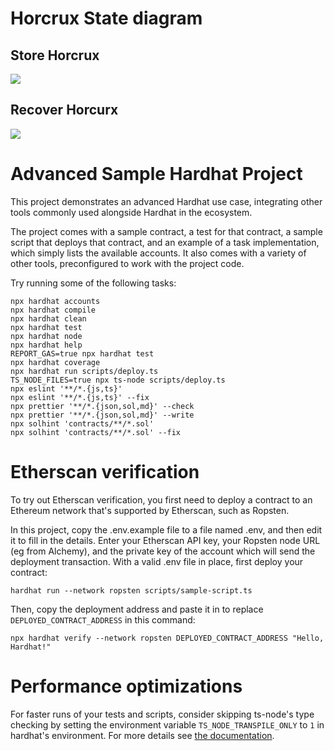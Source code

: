 # Horcrux State diagram

## Store Horcrux 
[![](https://mermaid.ink/img/pako:eNqdV1lv4zYQ_iuCFgs4hePqPvywQJ0D-xAkRRO0C6z3gZJGNmtK8lJUEjfIfy91xSJ12C0DOCLn--bicCi9qWEWgbpUc4YYXGO0oSi5fDbWqcLH919-KJeXX5QiB5qiBH7dozx_yWikiPJtRkNavNaLzaQSfHv4o17sayjFq_ul8vj1t9lFDVrdV6u_P_y1VHRN05Jc-aLssxf-q5czAcV59ZzDxQX-0C7M8i26-FitZpXoa-3jIqTAw54tFosLkfvhOH-oFhL8Cm3Y9fOonhpUJXQIoLwp0qgJVUJDREiEGKrzmrOMwvcdHH50IOW0klL4WWAKHXq7Ukv_hpApy0oJ2oCSFDlTAlAg2bPDCGnI4HGtgpR7Xgvr3_f631CgJfyGbZ--qXM1AZogHPFKeysJa5VtIYG1uuSPEcSoIGytzjuiPxHFKCCQl5i3xqIaoHC3oVmRRjX1ZYsZNMRSvqc4QfRwlZGM1ohPN1c3V7e3HUwOYZZGEirmI-pqYkAZFkHbnMw8bV4W4-e54jsLw7Vszfc00_980XdixcscqMQ3LK7AKfneKP_DwUENzocCc2EbvqXrrmO5goLW90G-d9qBJoAneGXdHOmmbmrakKMykh9ezdAHPJKAdBPM_IWtNUPnWR2ddR0kOIWuPbMagj3RIVHKKzFd7TbTBXIE9GojqPKqN2LfdLXrVU9sNGLEh2AdUZq9bAFFkxHEWcpuUYLJoUas1zwqCkERboEpvBny-Vx5BhqhFM2V8rQQif6I_2lOmO7sX7vpQwGQlXSUPoFX_nVgKb8aJtJUiatQxxIREt5zgE5kskV01fQS1vSHO5zupjcdMwLjuw7RBu7OixyFvOl1naqOru0vHMPRHc8wLHOu8KnrOrbpmLrhlefJXfia7jua61mmcJ5qdeOZrOTS0QgI91LG3Il1v6Fw6NYt3qSIjCeglj9NHo26NLJX7u1kE_3ADTa5_52pSu2JTJAs25-ApBmDnmf9wqpgYqC8QG0USZjTW4OfEcNZ2rfpOM4wUjJrlX9CD_pZQBrCfZEEgkb5xuPNqq-P91U00zWjvKv4j2Hbc0VbWL5QlIQ9DnFPGDCOibKEy4ChfNeP3zatOAhlmBi8h3wtiiRMmfM7vNmyCdda3BmQa0R3E1vYwh4KluMIzkBeERzuyhcU8d4zdceUNxyezktNBywmKIhDN447yA3F3duDlHmSmkGUpQOqJpGyhxIupJj1o4hjjw8ZJlYjCJubReggNTIRUTWBiS0AfoFSKUW2bfAhg-Re10OFhH-PlKixV5wYE_J02IM21ghbgD52xbUA49gfTc06_RbZ8swjTzeOvNGXv5ZndXiuc749-8i7_A_mnM4b5vnG3I6TnjdqraTxD413_iFR7Pn3EdxEmF-H6jJGJIe5igqWPR7SUF0yWkALaj5nG9T7v0oEUdI)](https://mermaid-js.github.io/mermaid-live-editor/edit/#pako:eNqdV1lv4zYQ_iuCFgs4hePqPvywQJ0D-xAkRRO0C6z3gZJGNmtK8lJUEjfIfy91xSJ12C0DOCLn--bicCi9qWEWgbpUc4YYXGO0oSi5fDbWqcLH919-KJeXX5QiB5qiBH7dozx_yWikiPJtRkNavNaLzaQSfHv4o17sayjFq_ul8vj1t9lFDVrdV6u_P_y1VHRN05Jc-aLssxf-q5czAcV59ZzDxQX-0C7M8i26-FitZpXoa-3jIqTAw54tFosLkfvhOH-oFhL8Cm3Y9fOonhpUJXQIoLwp0qgJVUJDREiEGKrzmrOMwvcdHH50IOW0klL4WWAKHXq7Ukv_hpApy0oJ2oCSFDlTAlAg2bPDCGnI4HGtgpR7Xgvr3_f631CgJfyGbZ--qXM1AZogHPFKeysJa5VtIYG1uuSPEcSoIGytzjuiPxHFKCCQl5i3xqIaoHC3oVmRRjX1ZYsZNMRSvqc4QfRwlZGM1ohPN1c3V7e3HUwOYZZGEirmI-pqYkAZFkHbnMw8bV4W4-e54jsLw7Vszfc00_980XdixcscqMQ3LK7AKfneKP_DwUENzocCc2EbvqXrrmO5goLW90G-d9qBJoAneGXdHOmmbmrakKMykh9ezdAHPJKAdBPM_IWtNUPnWR2ddR0kOIWuPbMagj3RIVHKKzFd7TbTBXIE9GojqPKqN2LfdLXrVU9sNGLEh2AdUZq9bAFFkxHEWcpuUYLJoUas1zwqCkERboEpvBny-Vx5BhqhFM2V8rQQif6I_2lOmO7sX7vpQwGQlXSUPoFX_nVgKb8aJtJUiatQxxIREt5zgE5kskV01fQS1vSHO5zupjcdMwLjuw7RBu7OixyFvOl1naqOru0vHMPRHc8wLHOu8KnrOrbpmLrhlefJXfia7jua61mmcJ5qdeOZrOTS0QgI91LG3Il1v6Fw6NYt3qSIjCeglj9NHo26NLJX7u1kE_3ADTa5_52pSu2JTJAs25-ApBmDnmf9wqpgYqC8QG0USZjTW4OfEcNZ2rfpOM4wUjJrlX9CD_pZQBrCfZEEgkb5xuPNqq-P91U00zWjvKv4j2Hbc0VbWL5QlIQ9DnFPGDCOibKEy4ChfNeP3zatOAhlmBi8h3wtiiRMmfM7vNmyCdda3BmQa0R3E1vYwh4KluMIzkBeERzuyhcU8d4zdceUNxyezktNBywmKIhDN447yA3F3duDlHmSmkGUpQOqJpGyhxIupJj1o4hjjw8ZJlYjCJubReggNTIRUTWBiS0AfoFSKUW2bfAhg-Re10OFhH-PlKixV5wYE_J02IM21ghbgD52xbUA49gfTc06_RbZ8swjTzeOvNGXv5ZndXiuc749-8i7_A_mnM4b5vnG3I6TnjdqraTxD413_iFR7Pn3EdxEmF-H6jJGJIe5igqWPR7SUF0yWkALaj5nG9T7v0oEUdI)

## Recover Horcurx
[![](https://mermaid.ink/img/pako:eNqdl1lv4zYQgP8KocUCycJxdR9-WKBOstiHICmaoC2w3gdKomzClOhSUhI3yH_vUEcsUZbslgYMkfzm4HA4lN60iMdEW2h5gQtyQ_Fa4PTq2VxlCNqPLz_R1dVXVOZEZDglv-xwnr9wEaN6fjgu6eX9Aj1-__XisoaW99Xobw9_LpCh63qao69ox1_g35C9HvWdi0iUr3NBYkLSi_l83mgB8XGgRqolHAPQG1JaLSDbl8YwONwZzHgWkXa8Q8ueHM0LLvCa_Mg3-CdaIEFwjJ4xK0nDvrc-HfNGKkjpK4lrpHqsBv96-P3gnIwgqL9sZ-rRjMMSGUkKxJMDskA7QZ_l6rdkj2gOXR6XEagN9xW1vJ9BAC8b1dKO1LqpnZO-ajMtJSLFNIZceJPYSis2JCUrbQGPMUlwyYqVNutM_YEFxSEjuWTeatUrLcTRdi14mcW16MuGFqQRlPPgaYrF_pozLmri0-317fW3bx0mJxHPYoVKoMVdTQURBe1Dm5xd-PpMJtbnGQrcuenZjh74uhV8vhw6sYSUJUKRN21Q4Ep5f1T-w8GjGtwPBdbcMQPbMDzX9noKWt-PyvunHWgW8ERei26MDMuwdP2YoyoJB1E3jSMeKaBYhxfB3NGbZkBUR3tdBxnNSNeeVbWevb5D_VnIxGy5XU8nyAEY5EZYxdVopgPL02-Wg2mzmcbQetaxEPxlA4d6cgUJz4pvOKVsXxOrFaxKkLCMNqRAUNigP0PPRMQ4wzMkTwtTxB_pP80JM9zdazd8OCRsqRylT8SXvw6WQfGeCFM1XS11LBARK3PY-YlItkRXzSBgTX24o9l2etNpwcj4rpN4Te7OWzmOoAR3naqOrhPMXdM1XN80bWuGoOt5rmO5lmH68jx580A3Alf3fNvqnada3Xgkq3nlaIQMvFSZu37erwXZd_OWrjPMxgNQzz9NHo06NfgreDtZRD-4o0Xuf0eqUnsiEozz3QlEXmQDz4aJVWH9hUKCOjhWmNNbI-9HyrOhTdd1j5OKWVv-ejXo75LAa8J9mYY9jeqNB8VqqA_qKr4wdFPeVfBnOs4M6XM76CUlKx6PyZ4wYB4CZfcugwLn2-H6HctOwkjF-ov3caDHscLImN_R9aaYcK3lzkBusNhObGGLPZRFTmNyBnnNaLSVLyj9e88yXEvdcPJ0Xmg6cD9AYRJ5SdIh14J2bw8m46QUg5hnR1RNkqqHChcJWgxXkSQ-NBXrZyPpbS6P8V4pZH2iKgITW0DgAhVKiBzHhKZCaq0bUBGDbwtJjb3iJJSxp_2O6GOFsAWMsSuuBcxDfbR0-_RbZCtnHeQM8yA3-vLXytkdOc89355zkLv6D-bczhvm-ca8jpO-P2pNisFXzzt8SJS7GD5FbmMK16G2SDDLyUzDZcEf91mkLQpRkhZqPjgb6v1fMFk23A)](https://mermaid-js.github.io/mermaid-live-editor/edit/#pako:eNqdl1lv4zYQgP8KocUCycJxdR9-WKBOstiHICmaoC2w3gdKomzClOhSUhI3yH_vUEcsUZbslgYMkfzm4HA4lN60iMdEW2h5gQtyQ_Fa4PTq2VxlCNqPLz_R1dVXVOZEZDglv-xwnr9wEaN6fjgu6eX9Aj1-__XisoaW99Xobw9_LpCh63qao69ox1_g35C9HvWdi0iUr3NBYkLSi_l83mgB8XGgRqolHAPQG1JaLSDbl8YwONwZzHgWkXa8Q8ueHM0LLvCa_Mg3-CdaIEFwjJ4xK0nDvrc-HfNGKkjpK4lrpHqsBv96-P3gnIwgqL9sZ-rRjMMSGUkKxJMDskA7QZ_l6rdkj2gOXR6XEagN9xW1vJ9BAC8b1dKO1LqpnZO-ajMtJSLFNIZceJPYSis2JCUrbQGPMUlwyYqVNutM_YEFxSEjuWTeatUrLcTRdi14mcW16MuGFqQRlPPgaYrF_pozLmri0-317fW3bx0mJxHPYoVKoMVdTQURBe1Dm5xd-PpMJtbnGQrcuenZjh74uhV8vhw6sYSUJUKRN21Q4Ep5f1T-w8GjGtwPBdbcMQPbMDzX9noKWt-PyvunHWgW8ERei26MDMuwdP2YoyoJB1E3jSMeKaBYhxfB3NGbZkBUR3tdBxnNSNeeVbWevb5D_VnIxGy5XU8nyAEY5EZYxdVopgPL02-Wg2mzmcbQetaxEPxlA4d6cgUJz4pvOKVsXxOrFaxKkLCMNqRAUNigP0PPRMQ4wzMkTwtTxB_pP80JM9zdazd8OCRsqRylT8SXvw6WQfGeCFM1XS11LBARK3PY-YlItkRXzSBgTX24o9l2etNpwcj4rpN4Te7OWzmOoAR3naqOrhPMXdM1XN80bWuGoOt5rmO5lmH68jx580A3Alf3fNvqnada3Xgkq3nlaIQMvFSZu37erwXZd_OWrjPMxgNQzz9NHo06NfgreDtZRD-4o0Xuf0eqUnsiEozz3QlEXmQDz4aJVWH9hUKCOjhWmNNbI-9HyrOhTdd1j5OKWVv-ejXo75LAa8J9mYY9jeqNB8VqqA_qKr4wdFPeVfBnOs4M6XM76CUlKx6PyZ4wYB4CZfcugwLn2-H6HctOwkjF-ov3caDHscLImN_R9aaYcK3lzkBusNhObGGLPZRFTmNyBnnNaLSVLyj9e88yXEvdcPJ0Xmg6cD9AYRJ5SdIh14J2bw8m46QUg5hnR1RNkqqHChcJWgxXkSQ-NBXrZyPpbS6P8V4pZH2iKgITW0DgAhVKiBzHhKZCaq0bUBGDbwtJjb3iJJSxp_2O6GOFsAWMsSuuBcxDfbR0-_RbZCtnHeQM8yA3-vLXytkdOc89355zkLv6D-bczhvm-ca8jpO-P2pNisFXzzt8SJS7GD5FbmMK16G2SDDLyUzDZcEf91mkLQpRkhZqPjgb6v1fMFk23A)

# Advanced Sample Hardhat Project

This project demonstrates an advanced Hardhat use case, integrating other tools commonly used alongside Hardhat in the ecosystem.

The project comes with a sample contract, a test for that contract, a sample script that deploys that contract, and an example of a task implementation, which simply lists the available accounts. It also comes with a variety of other tools, preconfigured to work with the project code.

Try running some of the following tasks:

```shell
npx hardhat accounts
npx hardhat compile
npx hardhat clean
npx hardhat test
npx hardhat node
npx hardhat help
REPORT_GAS=true npx hardhat test
npx hardhat coverage
npx hardhat run scripts/deploy.ts
TS_NODE_FILES=true npx ts-node scripts/deploy.ts
npx eslint '**/*.{js,ts}'
npx eslint '**/*.{js,ts}' --fix
npx prettier '**/*.{json,sol,md}' --check
npx prettier '**/*.{json,sol,md}' --write
npx solhint 'contracts/**/*.sol'
npx solhint 'contracts/**/*.sol' --fix
```

# Etherscan verification

To try out Etherscan verification, you first need to deploy a contract to an Ethereum network that's supported by Etherscan, such as Ropsten.

In this project, copy the .env.example file to a file named .env, and then edit it to fill in the details. Enter your Etherscan API key, your Ropsten node URL (eg from Alchemy), and the private key of the account which will send the deployment transaction. With a valid .env file in place, first deploy your contract:

```shell
hardhat run --network ropsten scripts/sample-script.ts
```

Then, copy the deployment address and paste it in to replace `DEPLOYED_CONTRACT_ADDRESS` in this command:

```shell
npx hardhat verify --network ropsten DEPLOYED_CONTRACT_ADDRESS "Hello, Hardhat!"
```

# Performance optimizations

For faster runs of your tests and scripts, consider skipping ts-node's type checking by setting the environment variable `TS_NODE_TRANSPILE_ONLY` to `1` in hardhat's environment. For more details see [the documentation](https://hardhat.org/guides/typescript.html#performance-optimizations).
